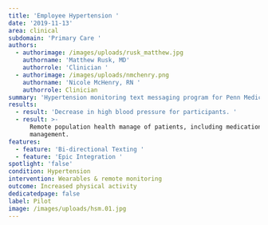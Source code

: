 ```yaml
---
title: 'Employee Hypertension '
date: '2019-11-13'
area: clinical
subdomain: 'Primary Care '
authors:
  - authorimage: /images/uploads/rusk_matthew.jpg
    authorname: 'Matthew Rusk, MD'
    authorrole: 'Clinician '
  - authorimage: /images/uploads/nmchenry.png
    authorname: 'Nicole McHenry, RN '
    authorrole: Clinician
summary: 'Hypertension monitoring text messaging program for Penn Medicine employees. '
results:
  - result: 'Decrease in high blood pressure for participants. '
  - result: >-
      Remote population health manage of patients, including medication
      management.
features:
  - feature: 'Bi-directional Texting '
  - feature: 'Epic Integration '
spotlight: 'false'
condition: Hypertension
intervention: Wearables & remote monitoring
outcome: Increased physical activity
dedicatedpage: false
label: Pilot
image: /images/uploads/hsm.01.jpg
---
```


